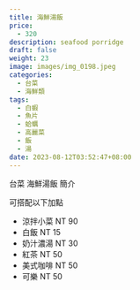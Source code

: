 ```yaml
---
title: 海鮮湯飯
price:
  - 320
description: seafood porridge
draft: false
weight: 23
image: images/img_0198.jpeg
categories:
  - 台菜
  - 海鮮類
tags:
  - 白蝦
  - 魚片
  - 蛤蠣
  - 高麗菜
  - 飯
  - 湯
date: 2023-08-12T03:52:47+08:00
---
```


台菜 海鮮湯飯 簡介

可搭配以下加點

- 涼拌小菜  NT 90
- 白飯 NT 15
- 奶汁濃湯 NT 30
- 紅茶  NT 50
- 美式咖啡 NT 50
- 可樂 NT 50
